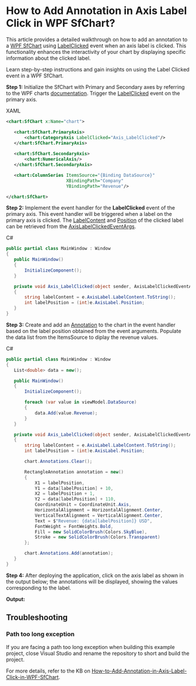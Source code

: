 # How to Add Annotation in Axis Label Click in WPF SfChart?

This article provides a detailed walkthrough on how to add an annotation to a [WPF SfChart](https://www.syncfusion.com/wpf-controls/charts) using [LabelClicked](https://help.syncfusion.com/wpf/charts/axis#labelclicked) event when an axis label is clicked. This functionality enhances the interactivity of your chart by displaying specific information about the clicked label.

Learn step-by-step instructions and gain insights on using the Label Clicked event in a WPF SfChart.

**Step 1:** Initialize the SfChart with Primary and Secondary axes by referring to the WPF charts [documentation](https://help.syncfusion.com/wpf/charts/getting-started). Trigger the [LabelClicked](https://help.syncfusion.com/cr/wpf/Syncfusion.UI.Xaml.Charts.ChartAxisBase2D.html#events) event on the primary axis.

XAML 
 ```xml
<chart:SfChart x:Name="chart">

    <chart:SfChart.PrimaryAxis>
        <chart:CategoryAxis LabelClicked="Axis_LabelClicked"/>
    </chart:SfChart.PrimaryAxis>
    
    <chart:SfChart.SecondaryAxis>
        <chart:NumericalAxis/>
    </chart:SfChart.SecondaryAxis>

    <chart:ColumnSeries ItemsSource="{Binding DataSource}" 
                        XBindingPath="Company" 
                        YBindingPath="Revenue"/>

</chart:SfChart> 
 ```

**Step 2:** Implement the event handler for the **LabelClicked** event of the primary axis. This event handler will be triggered when a label on the primary axis is clicked. The [LabelContent](https://help.syncfusion.com/cr/wpf/Syncfusion.UI.Xaml.Charts.ChartAxisLabel.html#Syncfusion_UI_Xaml_Charts_ChartAxisLabel_LabelContent) and [Position](https://help.syncfusion.com/cr/wpf/Syncfusion.UI.Xaml.Charts.ChartAxisLabel.html#Syncfusion_UI_Xaml_Charts_ChartAxisLabel_Position) of the clicked label can be retrieved from the [AxisLabelClickedEventArgs](https://help.syncfusion.com/cr/wpf/Syncfusion.UI.Xaml.Charts.AxisLabelClickedEventArgs.html).

C# 
 ```csharp
public partial class MainWindow : Window
{
    public MainWindow()
    {
        InitializeComponent();
    }

    private void Axis_LabelClicked(object sender, AxisLabelClickedEventArgs e)
    {
        string labelContent = e.AxisLabel.LabelContent.ToString();
        int labelPosition = (int)e.AxisLabel.Position;
    }
}
 ```

**Step 3:** Create and add an [Annotation](https://help.syncfusion.com/wpf/charts/annotations) to the chart in the event handler based on the label position obtained from the event arguments. Populate the data list from the ItemsSource to diplay the revenue values.
 
 C#
 ```csharp
public partial class MainWindow : Window
{
    List<double> data = new();

    public MainWindow()
    {
        InitializeComponent();

        foreach (var value in viewModel.DataSource)
        {
            data.Add(value.Revenue);
        }
    }

    private void Axis_LabelClicked(object sender, AxisLabelClickedEventArgs e)
    {
        string labelContent = e.AxisLabel.LabelContent.ToString();
        int labelPosition = (int)e.AxisLabel.Position;

        chart.Annotations.Clear();

        RectangleAnnotation annotation = new()
        {
            X1 = labelPosition,
            Y1 = data[labelPosition] + 10,
            X2 = labelPosition + 1,
            Y2 = data[labelPosition] + 110,
            CoordinateUnit = CoordinateUnit.Axis,
            HorizontalAlignment = HorizontalAlignment.Center,
            VerticalTextAlignment = VerticalAlignment.Center,
            Text = $"Revenue: {data[labelPosition]} USD",
            FontWeight = FontWeights.Bold,
            Fill = new SolidColorBrush(Colors.SkyBlue),
            Stroke = new SolidColorBrush(Colors.Transparent)
        };

        chart.Annotations.Add(annotation);
    }
}
 ```

**Step 4:** After deploying the application, click on the axis label as shown in the output below; the annotations will be displayed, showing the values corresponding to the label.

**Output:**
 


## Troubleshooting
### Path too long exception
If you are facing a path too long exception when building this example project, close Visual Studio and rename the repository to short and build the project.

For more details, refer to the KB on [How-to-Add-Annotation-in-Axis-Label-Click-in-WPF-SfChart]().